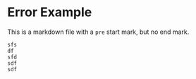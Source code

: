 # Error Example
This is a markdown file with a `pre` start mark, but no end mark.

```
sfs
df
sfd
sdf
sdf

